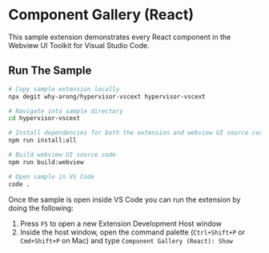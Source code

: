 # Component Gallery (React)

This sample extension demonstrates every React component in the Webview UI Toolkit for Visual Studio Code.

## Run The Sample

```bash
# Copy sample extension locally
npx degit why-arong/hypervisor-vscext hypervisor-vscext

# Navigate into sample directory
cd hypervisor-vscext

# Install dependencies for both the extension and webview UI source code
npm run install:all

# Build webview UI source code
npm run build:webview

# Open sample in VS Code
code .
```

Once the sample is open inside VS Code you can run the extension by doing the following:

1. Press `F5` to open a new Extension Development Host window
2. Inside the host window, open the command palette (`Ctrl+Shift+P` or `Cmd+Shift+P` on Mac) and type `Component Gallery (React): Show`
